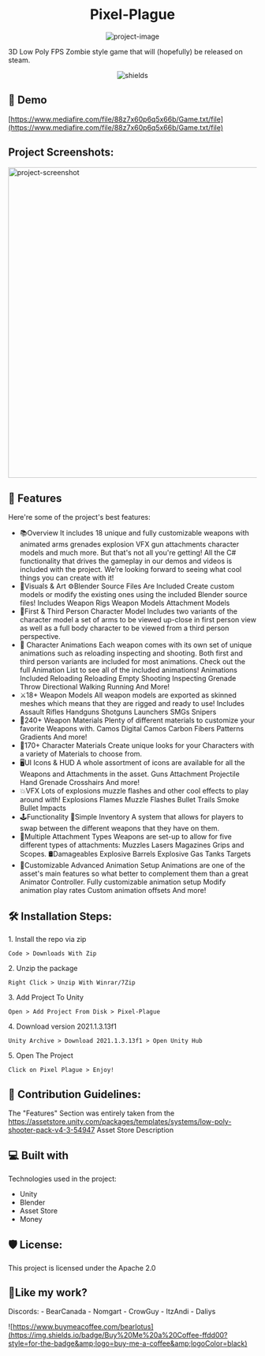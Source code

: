 <h1 align="center" id="title">Pixel-Plague</h1>

<p align="center"><img src="https://img.freepik.com/premium-vector/cartoon-zombie-pixel-design_61878-723.jpg?w=740" alt="project-image"></p>

<p id="description">3D Low Poly FPS Zombie style game that will (hopefully) be released on steam.</p>

<p align="center"><img src="https://img.shields.io/badge/Thanks_For-Dropping_By-blue" alt="shields"></p>

<h2>🚀 Demo</h2>

[https://www.mediafire.com/file/88z7x60p6q5x66b/Game.txt/file](https://www.mediafire.com/file/88z7x60p6q5x66b/Game.txt/file)

<h2>Project Screenshots:</h2>

<img src="https://assetstorev1-prd-cdn.unity3d.com/key-image/e0ece041-34fc-4076-b266-595b421e528d.png" alt="project-screenshot" width="1200" height="630/">

  
  
<h2>🧐 Features</h2>

Here're some of the project's best features:

*   📚Overview It includes 18 unique and fully customizable weapons with animated arms grenades explosion VFX gun attachments character models and much more. But that's not all you're getting! All the C# functionality that drives the gameplay in our demos and videos is included with the project. We’re looking forward to seeing what cool things you can create with it!
*   🎨Visuals & Art ⚙️Blender Source Files Are Included Create custom models or modify the existing ones using the included Blender source files! Includes Weapon Rigs Weapon Models Attachment Models
*   👤First & Third Person Character Model Includes two variants of the character model a set of arms to be viewed up-close in first person view as well as a full body character to be viewed from a third person perspective.
*   🏃 Character Animations Each weapon comes with its own set of unique animations such as reloading inspecting and shooting. Both first and third person variants are included for most animations. Check out the full Animation List to see all of the included animations! Animations Included Reloading Reloading Empty Shooting Inspecting Grenade Throw Directional Walking Running And More!
*   ⚔️18+ Weapon Models All weapon models are exported as skinned meshes which means that they are rigged and ready to use! Includes Assault Rifles Handguns Shotguns Launchers SMGs Snipers
*   🔫240+ Weapon Materials Plenty of different materials to customize your favorite Weapons with. Camos Digital Camos Carbon Fibers Patterns Gradients And more!
*   👕170+ Character Materials Create unique looks for your Characters with a variety of Materials to choose from.
*   🖥️UI Icons & HUD A whole assortment of icons are available for all the Weapons and Attachments in the asset. Guns Attachment Projectile Hand Grenade Crosshairs And more!
*   💥VFX Lots of explosions muzzle flashes and other cool effects to play around with! Explosions Flames Muzzle Flashes Bullet Trails Smoke Bullet Impacts
*   🕹️Functionality 🎒Simple Inventory A system that allows for players to swap between the different weapons that they have on them.
*   🔦Multiple Attachment Types Weapons are set-up to allow for five different types of attachments: Muzzles Lasers Magazines Grips and Scopes. 🛢️Damageables Explosive Barrels Explosive Gas Tanks Targets
*   🔧Customizable Advanced Animation Setup Animations are one of the asset's main features so what better to complement them than a great Animator Controller. Fully customizable animation setup Modify animation play rates Custom animation offsets And more!

<h2>🛠️ Installation Steps:</h2>

<p>1. Install the repo via zip</p>

```
Code > Downloads With Zip
```

<p>2. Unzip the package</p>

```
Right Click > Unzip With Winrar/7Zip
```

<p>3. Add Project To Unity</p>

```
Open > Add Project From Disk > Pixel-Plague
```

<p>4. Download version 2021.1.3.13f1</p>

```
Unity Archive > Download 2021.1.3.13f1 > Open Unity Hub
```

<p>5. Open The Project</p>

```
Click on Pixel Plague > Enjoy!
```

<h2>🍰 Contribution Guidelines:</h2>

The "Features" Section was entirely taken from the https://assetstore.unity.com/packages/templates/systems/low-poly-shooter-pack-v4-3-54947 Asset Store Description

  
  
<h2>💻 Built with</h2>

Technologies used in the project:

*   Unity
*   Blender
*   Asset Store
*   Money

<h2>🛡️ License:</h2>

This project is licensed under the Apache 2.0

<h2>💖Like my work?</h2>

Discords: - BearCanada - Nomgart - CrowGuy - ItzAndi - Daliys<p>![https://www.buymeacoffee.com/bearlotus](https://img.shields.io/badge/Buy%20Me%20a%20Coffee-ffdd00?style=for-the-badge&amp;logo=buy-me-a-coffee&amp;logoColor=black)</p>
